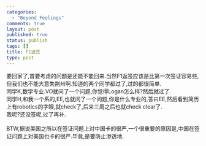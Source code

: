 ```yaml
--- 
categories: 
  - "Beyond Feelings"
comments: true
layout: post
published: true
status: publish
tags: []
title: F1返签
type: post
---
```

<div id="msgcns!5F971C000415D85F!443" class="bvMsg">
<div>要回家了,首要考虑的问题是还能不能回来.当然F1返签应该是比第一次签证容易些,但我们也不能大意失荆州啊.知道的两个同学都过了,过的都很简单.</div>
<div>同学K,数学专业.VO就问了一个问题,你觉得Logan怎么样?然后就过了.</div>
<div>同学H,和我一个系的,EE,也就问了一个问题,你是什么专业的,答曰EE,然后看到简历上有robotics的字眼,就check了,后来三周之后也就check clear了.</div>
<div>我呢?还没签呢,过了再补.</div>
<div> </div>
<div>BTW,据说美国之所以在签证问题上对中国卡的很严,一个很重要的原因是,中国在签证问题上对美国也卡的很严.毕竟,是要防止渗透地.</div>
</div>
